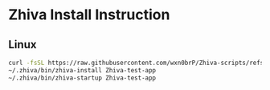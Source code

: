 # Zhiva Install Instruction

## Linux

```bash
curl -fsSL https://raw.githubusercontent.com/wxn0brP/Zhiva-scripts/refs/heads/master/install/prepare.sh | bash
~/.zhiva/bin/zhiva-install Zhiva-test-app
~/.zhiva/bin/zhiva-startup Zhiva-test-app
```